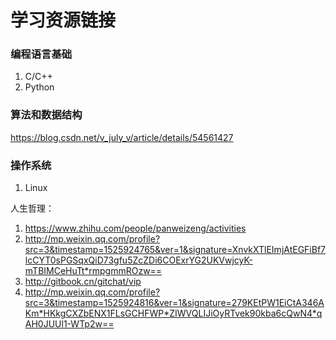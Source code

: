 # 学习资源链接
### 编程语言基础
1. C/C++
2. Python

### 算法和数据结构

https://blog.csdn.net/v_july_v/article/details/54561427

### 操作系统
1. Linux


人生哲理：

1. https://www.zhihu.com/people/panweizeng/activities
2. http://mp.weixin.qq.com/profile?src=3&timestamp=1525924765&ver=1&signature=XnvkXTlEImjAtEGFiBf7lcCYT0sPGSqxQiD73gfu5ZcZDi6COExrYG2UKVwjcyK-mTBIMCeHuTt*rmpgmmROzw==
3. http://gitbook.cn/gitchat/vip
4. http://mp.weixin.qq.com/profile?src=3&timestamp=1525924816&ver=1&signature=279KEtPW1EiCtA346AKm*HKkgCXZbENX1FLsGCHFWP*ZIWVQLIJiOyRTvek90kba6cQwN4*qAH0JUUl1-WTp2w==

